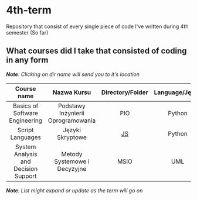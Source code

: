 # 4th-term
Repository that consist of every single piece of code I've written during 4th semester (So far)

## What courses did I take that consisted of coding in any form

***Note**: Clicking on dir name will send you to it's location*

| **Course name** | **Nazwa Kursu** | **Directory/Folder** | **Language/Język** |
|:---:|:---:|:---:|:---:|
| Basics of Software Engineering | Podstawy Inżynierii Oprogramowania | PIO | Python |
| Script Languages | Języki Skryptowe | [JS](/JS/Laboratory) | Python |
| System Analysis and Decision Support | Metody Systemowe i Decyzyjne | MSiO | UML |
  
***Note**: List might expand or update as the term will go on*
  
